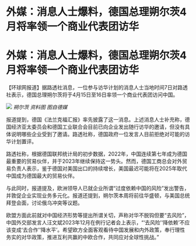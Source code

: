 # 外媒：消息人士爆料，德国总理朔尔茨4月将率领一个商业代表团访华

# 外媒：消息人士爆料，德国总理朔尔茨4月将率领一个商业代表团访华

【环球网报道】据路透社消息，一位参与访华计划的消息人士当地时间7日对路透社表示，德国总理朔尔茨将于4月15日至16日率领一个商业代表团访问中国。

![](https://inews.gtimg.com/om_bt/OY3FaCk0cRPdPetNKLM_OVbcGvp88pt442idQbjkrdHCsAA/1000)
_朔尔茨 资料图 图自德媒_

报道提到，德国《法兰克福汇报》率先披露了这一消息。上述消息人士补充称，德国经济亚太委员会和德国工业联合会目前已向企业发出随行访华的邀请，但没有具体说明哪些企业受到了邀请。路透社称，德国政府一位发言人目前拒绝对可能的访华计划置评。

路透社称，根据德国联邦统计局的初步数据，2022年，中国连续第七年成为德国最重要的贸易伙伴，并于2023年继续保持这一势头。然而，德国工商总会对外贸易负责人表示，鉴于德国对美国出口的持续增长，美国最迟可能将在2025年取代中国成为德国最大的贸易伙伴。

与此同时，报道提及，欧洲领导人已就企业所谓“过度依赖中国的风险”发出警告，并敦促企业实现业务多元化。报道还提到，朔尔茨本周将前往华盛顿，与美国总统拜登会面，讨论俄乌冲突等议题。

欧盟方面此前就对中国经济形势等提出所谓关切，声称对华不脱钩但要“去风险”，中国外交部发言人汪文斌2023年12月在例行记者会上表示，“‘去风险’‘降依赖’不应该变成‘去合作’‘降水平’。希望欧方全面客观看待中国发展和内外政策，奉行理性务实的对华政策，推进互利共赢的中欧合作，共同应对全球性挑战。”

